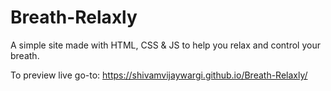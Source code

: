 # Breath-Relaxly

A simple site made with HTML, CSS & JS to help you relax and control your breath.

To preview live go-to: https://shivamvijaywargi.github.io/Breath-Relaxly/
